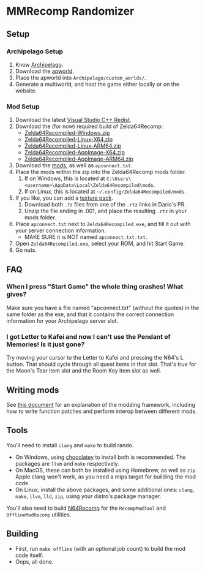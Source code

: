 # MMRecomp Randomizer

## Setup

### Archipelago Setup
1. Know [Archipelago](https://archipelago.gg/tutorial/Archipelago/setup/en).
2. Download the [apworld](https://github.com/LittlestCube/Archipelago/releases/latest).
3. Place the apworld into `Archipelago/custom_worlds/`.
4. Generate a multiworld, and host the game either locally or on the website.

### Mod Setup
1. Download the latest [Visual Studio C++ Redist](https://learn.microsoft.com/en-us/cpp/windows/latest-supported-vc-redist?view=msvc-170#latest-microsoft-visual-c-redistributable-version).
2. Download the (for now) required build of Zelda64Recomp:
    - [Zelda64Recompiled-Windows.zip](https://nightly.link/Zelda64Recomp/Zelda64Recomp/actions/artifacts/2076238071.zip)
    - [Zelda64Recompiled-Linux-X64.zip](https://nightly.link/Zelda64Recomp/Zelda64Recomp/actions/artifacts/2076240942.zip)
    - [Zelda64Recompiled-Linux-ARM64.zip](https://nightly.link/Zelda64Recomp/Zelda64Recomp/actions/artifacts/2076232906.zip)
    - [Zelda64Recompiled-AppImage-X64.zip](https://nightly.link/Zelda64Recomp/Zelda64Recomp/actions/artifacts/2076240939.zip)
    - [Zelda64Recompiled-AppImage-ARM64.zip](https://nightly.link/Zelda64Recomp/Zelda64Recomp/actions/artifacts/2076234973.zip)
3. Download the [mods](https://github.com/LittlestCube/MMRecompRando/releases/latest), as well as `apconnect.txt`.
4. Place the mods within the zip into the Zelda64Recomp mods folder.
    1. If on Windows, this is located at `C:\Users\<username>\AppData\Local\Zelda64Recompiled\mods`.
    2. If on Linux, this is located at `~/.config/Zelda64Recompiled/mods`.
5. If you like, you can add a [texture pack](https://github.com/Zelda64Recomp/Zelda64Recomp/pull/447#issue-2433547959).
    1. Download both `.7z` files from one of the `.rtz` links in Darío's PR.
    2. Unzip the file ending in .001, and place the resulting `.rtz` in your mods folder.
6. Place `apconnect.txt` next to `Zelda64Recompiled.exe`, and fill it out with your server connection information.
    - MAKE SURE it is NOT named `apconnect.txt.txt`.
7. Open `Zelda64Recompiled.exe`, select your ROM, and hit Start Game.
8. Go nuts.

## FAQ

### When I press "Start Game" the whole thing crashes! What gives?

Make sure you have a file named "apconnect.txt" (without the quotes) in the same folder as the exe, and that it contains the correct connection information for your Archipelago server slot.

### I got Letter to Kafei and now I can't use the Pendant of Memories! Is it just gone?

Try moving your cursor to the Letter to Kafei and pressing the N64's L button. That should cycle through all quest items in that slot. That's true for the Moon's Tear item slot and the Room Key item slot as well.

## Writing mods
See [this document](https://hackmd.io/fMDiGEJ9TBSjomuZZOgzNg) for an explanation of the modding framework, including how to write function patches and perform interop between different mods.

## Tools
You'll need to install `clang` and `make` to build rando.
* On Windows, using [chocolatey](https://chocolatey.org/) to install both is recommended. The packages are `llvm` and `make` respectively.
* On MacOS, these can both be installed using Homebrew, as well as `zip`. Apple clang won't work, as you need a mips target for building the mod code.
* On Linux, install the above packages, and some additional ones: `clang`, `make`, `llvm`, `lld`, `zip`, using your distro's package manager.

You'll also need to build [N64Recomp](https://github.com/N64Recomp/N64Recomp) for the `RecompModTool` and `OfflineModRecomp` utilities.

## Building
* First, run `make offline` (with an optional job count) to build the mod code itself.
* Oops, all done.
